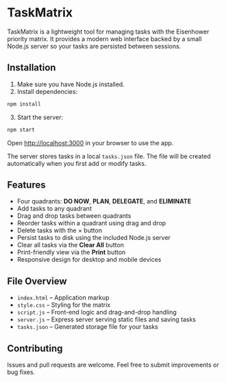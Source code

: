 # TaskMatrix

TaskMatrix is a lightweight tool for managing tasks with the Eisenhower priority matrix. It provides a modern web interface backed by a small Node.js server so your tasks are persisted between sessions.

## Installation

1. Make sure you have Node.js installed.
2. Install dependencies:

```bash
npm install
```

3. Start the server:

```bash
npm start
```

Open <http://localhost:3000> in your browser to use the app.

The server stores tasks in a local `tasks.json` file. The file will be created automatically when you first add or modify tasks.

## Features

- Four quadrants: **DO NOW**, **PLAN**, **DELEGATE**, and **ELIMINATE**
- Add tasks to any quadrant
- Drag and drop tasks between quadrants
- Reorder tasks within a quadrant using drag and drop
- Delete tasks with the × button
- Persist tasks to disk using the included Node.js server
- Clear all tasks via the **Clear All** button
- Print-friendly view via the **Print** button
- Responsive design for desktop and mobile devices

## File Overview

- `index.html` – Application markup
- `style.css` – Styling for the matrix
- `script.js` – Front-end logic and drag-and-drop handling
- `server.js` – Express server serving static files and saving tasks
- `tasks.json` – Generated storage file for your tasks

## Contributing

Issues and pull requests are welcome. Feel free to submit improvements or bug fixes.
